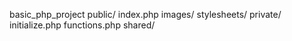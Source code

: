 basic_php_project
    public/
        index.php
        images/
        stylesheets/
    private/
        initialize.php
        functions.php
        shared/